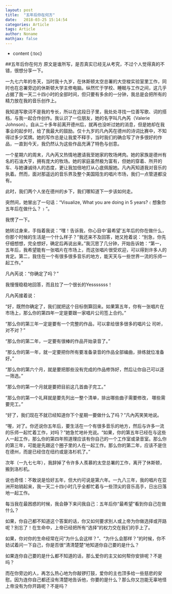 ```yaml
---
layout: post
title:  "五年后你在何方"
date:   2018-03-25 15:14:54
categories: Article
tags: Article
author: Noname
mathjax: false
---
```


* content
{:toc}

##五年后你在何方
原文是谁所写，是否真实已经无从考究，不过个人觉得真的不错，很想分享一下。

一九七六年的冬天，当时我十九岁，在休斯顿太空总署的大空梭实验室里工作，同时也在总署旁边的休斯顿大学主修电脑。纵然忙于学校、睡眠与工作之间，这几乎占据了我一天二十四小时的全部时间，但只要有多余的一分钟，我总是会把所有的精力放在我的音乐创作上。





我知道写歌词不是我的专长，所以在这段日子里，我处处寻找一位善写歌、词的搭档，与我一起合作创作。我认识了一位朋友，她的名字叫凡內芮（Valerie Johnson）。自从二十多年前离开德州后，就再也没听过她的消息，但是她却在我事业的起步时，给了我最大的鼓励。仅十九岁的凡內芮在德州的诗词比赛中，不知得过多少奖牌。她的写作总是让我爱不释手，当时我们的确合写了许多很好的作品，一直到今天，我仍然认为这些作品充满了特色与创意。

一个星期六的周末，凡內芮又热情地邀请我至她家的牧场烤肉。她的家族是德州有名的石油大亨，拥有庞大的牧场。她的家庭虽然极为富有，但她的穿着、所开的车、与她谦诚待人的态度，更让我加倍地打从心底佩服她。凡內芮知道我对音乐的执着。然而，面对那遥远的音乐界及整个美国陌生的唱片市场，我们一点管道都没有。

此时，我们两个人坐在德州的乡下，我们哪知道下一步该如何走。

突然间，她冒出了一句话：“Visualize, What you are doing in 5 years?﹙想象你五年后在做什么？﹚”。

我愣了一下。

她转过身来，手指着我说：“嘿！告诉我，你心目中‘最希望’五年后的你在做什么，你那个时候的生活是一个什么样子？”我还来不及回答，她又抢着说：“別急，你先仔细想想，完全想好，确定后再说出来。”我沉思了几分钟，开始告诉她：“第一，五年后，我希望能有一张唱片在市场上，而这张唱片很受欢迎，可以得到许多人的肯定。第二，我住在一个有很多很多音乐的地方，能天天与一些世界一流的乐师一起工作。”

凡內芮说：“你确定了吗？”

我慢慢稳稳地回答，而且拉了一个很长的Yesssssss！

凡內芮接着说：

“好，既然你确定了，我们就把这个目标倒算回来。如果第五年，你有一张唱片在市场上，那么你的第四年一定是要跟一家唱片公司签上合约。”

“那么你的第三年一定是要有一个完整的作品，可以拿给很多很多的唱片公 司听，对不对？”

“那么你的第二年，一定要有很棒的作品开始录音了。”

“那么你的第一年，就一定要把你所有要准备录音的作品全部编曲，排练就位准备好。”

“那么你的第六个月，就是要把那些没有完成的作品修饰好，然后让你自己可以逐一筛选。”

“那么你的第一个月就是要把目前这几首曲子完工。”

“那么你的第一个礼拜就是要先列出一整个清单，排出哪些曲子需要修改， 哪些需要完工。”

“好了，我们现在不就已经知道你下个星期一要做什么了吗？”凡內芮笑笑地说。

“喔，对了。你还说你五年后，要生活在一个有很多音乐的地方，然后与许多一流的乐师一起忙着工作，对吗？”她急忙地补充说。“如果，你的第五年已经在与这些人一起工作，那么你的第四年照道理应该有你自己的一个工作室或录音室。那么你的第三年，可能是先跟这个圈子里的人在一起工作。那么你的第二年，应该不是住在德州，而是已经住在纽约或是洛杉机了。”

次年（一九七七年），我辞掉了令许多人羨慕的太空总署的工作，离开了休斯顿，搬到洛杉机。

说也奇怪：不敢说是恰好五年，但大约可说是第六年。一九八三年，我的唱片在亚洲开始销起来，我一天二十四小时几乎全都忙着与一些顶尖的音乐高手，日出日落地一起工作。

每当我在最困惑的时候，我会静下来问我自己：五年后你“最希望”看到你自己在做什么？

如果，你自己都不知道这个答案的话，你又如何要求別人或上帝为你做选择或开路呢？別忘了！在生命中，上帝已经把所有“选择”的权力交在我们的手上了。

如果，你对你的生命经常在问“为什么会这样？”、“为什么会那样？”的时候，你不妨试着问一下自己，你是否很“清清楚楚”地知道你自己要的是什么？

如果连你自己要的是什么都不知道的话，那么爱你的主又如何帮你安排呢？不是吗？

而在你旁边的人，再怎么热心地为你敲锣打鼓，爱你的主也顶多给一些慈悲的安慰。因为连你自己都还没有清楚地告诉他，你要的是什么？那么你又岂能无辜地怪上帝没有为你开路呢？不是吗？